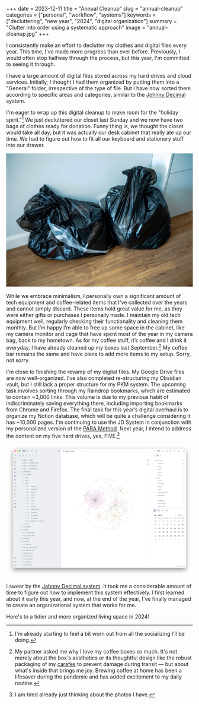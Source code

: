 +++
date = 2023-12-11
title = "Annual Cleanup"
slug = "annual-cleanup"
categories = ["personal", "workflow", "systems"]
keywords = ["decluttering", "new year", "2024", "digital organization"]
summary = "Clutter into order using a systematic approach"
image = "annual-cleanup.jpg"
+++

I consistently make an effort to declutter my clothes and digital files every year. This time, I've made more progress than ever before. Previously, I would often stop halfway through the process, but this year, I'm committed to seeing it through.

I have a large amount of digital files stored across my hard drives and cloud services. Initially, I thought I had them organized by putting them into a "General" folder, irrespective of the type of file. But I have now sorted them according to specific areas and categories, similar to the [Johnny Decimal](https://johnnydecimal.com/?ref=krabf.com) system.

I'm eager to wrap up this digital cleanup to make room for the "holiday spirit."[^1] We just decluttered our closet last Sunday and we now have two bags of clothes ready for donation. Funny thing is, we thought the closet would take all day, but it was actually our desk cabinet that really ate up our time. We had to figure out how to fit all our keyboard and stationery stuff into our drawer.

![Two black trashbags filled with lothes for donation](clothes-for-donation.jpg "Clothes for donation. One batch will be taken to my hometown. While the other will go to a nearby donation drive (their container can't fit boxes so we're using these instead.)")

While we embrace minimalism, I personally own a significant amount of tech equipment and coffee-related items that I've collected over the years and cannot simply discard. These items hold great value for me, as they were either gifts or purchases I personally made. I maintain my old tech equipment well, regularly checking their functionality and cleaning them monthly. But I’m happy I’m able to free up some space in the cabinet, like my camera monitor and cage that have spent most of the year in my camera bag, back to my hometown. As for my coffee stuff, it’s coffee and I drink it everyday. I have already cleaned up my boxes last September.[^2] My coffee bar remains the same and have plans to add more items to my setup. Sorry, not sorry.

I'm close to finishing the revamp of my digital files. My Google Drive files are now well-organized. I've also completed re-structuring my Obsidian vault, but I still lack a proper structure for my PKM system. The upcoming task involves sorting through my Raindrop bookmarks, which are estimated to contain ~3,000 links. This volume is due to my previous habit of indiscriminately saving everything there, including importing bookmarks from Chrome and Firefox. The final task for this year’s digital overhaul is to organize my Notion database, which will be quite a challenge considering it has ~10,000 pages. I'm continuing to use the JD System in conjunction with my personalized version of the [PARA Method](https://fortelabs.com/blog/para/?ref=krabf.com). Next year, I intend to address the content on my five hard drives, yes, FIVE.[^3]

![Obsidian vault in open graph view](obsidian-vault-2023.png "My humble Obsidian Vault using the Johnny Decimal system")

I swear by the [Johnny Decimal system](https://johnnydecimal.com/?ref=krabf.com). It took me a considerable amount of time to figure out how to implement this system effectively. I first learned about it early this year, and now, at the end of the year, I've finally managed to create an organizational system that works for me.

Here's to a tidier and more organized living space in 2024!


[^1]: I'm already starting to feel a bit worn out from all the socializing I’ll be doing.
[^2]: My partner asked me why I love my coffee boxes so much. It's not merely about the box's aesthetics or its thoughtful design like the robust packaging of my [carafes](<https://en.wikipedia.org/wiki/Carafe#:~:text=A%20carafe%20(%2Fk%C9%99%CB%88,as%20carafes%20in%20American%20English.>) to prevent damage during transit — but about what's inside that brings me joy. Brewing coffee at home has been a lifesaver during the pandemic and has added excitement to my daily routine.
[^3]: I am tired already just thinking about the photos I have.